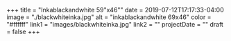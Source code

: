+++
title = "Inkablackandwhite 59\"x46\""
date = 2019-07-12T17:17:33-04:00
image = "./blackwhiteinka.jpg"
alt = "inkablackandwhite 69x46"
color = "#ffffff"
link1 = "images/blackwhiteinka.jpg"
link2 = ""
projectDate = ""
draft = false
+++
